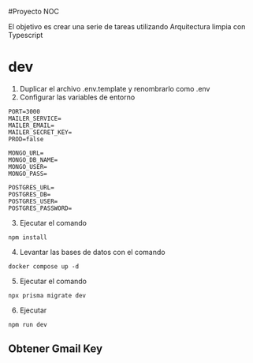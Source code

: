 #Proyecto NOC

El objetivo es crear una serie de tareas utilizando Arquitectura limpia con Typescript

# dev

1. Duplicar el archivo .env.template y renombrarlo como .env
2. Configurar las variables de entorno

```
PORT=3000
MAILER_SERVICE=
MAILER_EMAIL=
MAILER_SECRET_KEY=
PROD=false

MONGO_URL=
MONGO_DB_NAME=
MONGO_USER=
MONGO_PASS=

POSTGRES_URL=
POSTGRES_DB=
POSTGRES_USER=
POSTGRES_PASSWORD=
```

3. Ejecutar el comando

```
npm install
```

4. Levantar las bases de datos con el comando

```
docker compose up -d
```

5. Ejecutar el comando

```
npx prisma migrate dev
```

6. Ejecutar

```
npm run dev
```

## Obtener Gmail Key
